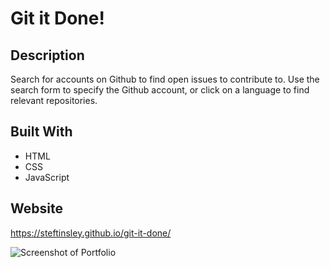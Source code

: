 # Git it Done!

## Description
Search for accounts on Github to find open issues to contribute to. Use the search form to specify the Github account, or click on a language to find relevant repositories. 

## Built With
* HTML
* CSS 
* JavaScript

## Website
https://steftinsley.github.io/git-it-done/

![Screenshot of Portfolio](https://github.com/steftinsley/git-it-done/blob/main/assets/git-it-done.png)
